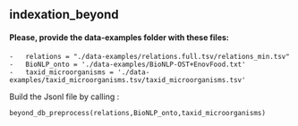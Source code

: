 ## indexation_beyond

#### Please, provide the data-examples folder with these files: 

```
-   relations = "./data-examples/relations.full.tsv/relations_min.tsv"
-   BioNLP_onto = './data-examples/BioNLP-OST+EnovFood.txt'
-   taxid_microorganisms = './data-examples/taxid_microorganisms.tsv/taxid_microorganisms.tsv'
```
Build the Jsonl file by calling :

```
beyond_db_preprocess(relations,BioNLP_onto,taxid_microorganisms)
```
